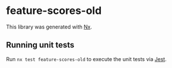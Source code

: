 # feature-scores-old

This library was generated with [Nx](https://nx.dev).

## Running unit tests

Run `nx test feature-scores-old` to execute the unit tests via [Jest](https://jestjs.io).
